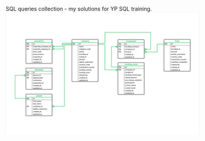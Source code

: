 SQL queries collection - my solutions for YP SQL training. 
![Data Base Scheme](https://github.com/Iskanderrus/SQL/blob/main/YP_queries/imgs/db_scheme.png)
